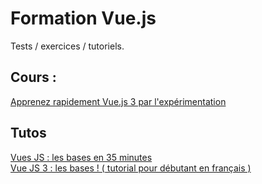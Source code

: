 # Formation Vue.js

Tests / exercices / tutoriels.

## Cours :

[Apprenez rapidement Vue.js 3 par l'expérimentation](https://www.udemy.com/course/vuejs-3-la-formation-complete-pour-debutants/)

## Tutos

[Vues JS : les bases en 35 minutes](https://www.youtube.com/watch?v=D3oivlcoEvw&t=0s)  
[Vue JS 3 : les bases ! ( tutorial pour débutant en français )](https://www.youtube.com/watch?v=5sNXjRE1C-U&list=PL_YIPTyDwH03zS3kc5ymU_vTz_B1RZpx-&index=18&t=825s)  
